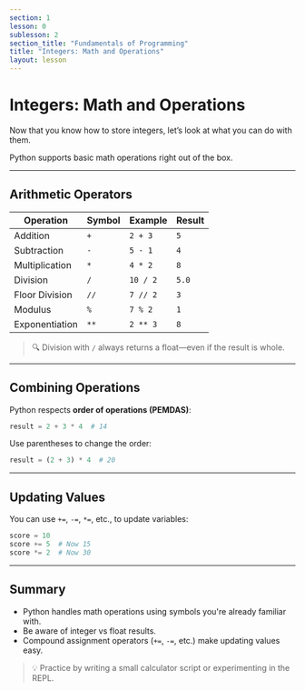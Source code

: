 ```yaml
---
section: 1
lesson: 0
sublesson: 2
section_title: "Fundamentals of Programming"
title: "Integers: Math and Operations"
layout: lesson
---
```


# Integers: Math and Operations

Now that you know how to store integers, let’s look at what you can do with them.

Python supports basic math operations right out of the box.

---

## Arithmetic Operators

| Operation      | Symbol | Example        | Result |
|----------------|--------|----------------|--------|
| Addition       | `+`    | `2 + 3`        | `5`    |
| Subtraction    | `-`    | `5 - 1`        | `4`    |
| Multiplication | `*`    | `4 * 2`        | `8`    |
| Division       | `/`    | `10 / 2`       | `5.0`  |
| Floor Division | `//`   | `7 // 2`       | `3`    |
| Modulus        | `%`    | `7 % 2`        | `1`    |
| Exponentiation | `**`   | `2 ** 3`       | `8`    |

> 🔍 Division with `/` always returns a float—even if the result is whole.

---

## Combining Operations

Python respects **order of operations (PEMDAS)**:

```python
result = 2 + 3 * 4  # 14
```

Use parentheses to change the order:

```python
result = (2 + 3) * 4  # 20
```

---

## Updating Values

You can use `+=`, `-=`, `*=`, etc., to update variables:

```python
score = 10
score += 5  # Now 15
score *= 2  # Now 30
```

---

## Summary

- Python handles math operations using symbols you're already familiar with.
- Be aware of integer vs float results.
- Compound assignment operators (`+=`, `-=`, etc.) make updating values easy.

> 💡 Practice by writing a small calculator script or experimenting in the REPL.


